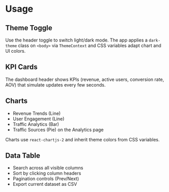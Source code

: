 # Usage

## Theme Toggle
Use the header toggle to switch light/dark mode. The app applies a `dark-theme` class on `<body>` via `ThemeContext` and CSS variables adapt chart and UI colors.

## KPI Cards
The dashboard header shows KPIs (revenue, active users, conversion rate, AOV) that simulate updates every few seconds.

## Charts
- Revenue Trends (Line)
- User Engagement (Line)
- Traffic Analytics (Bar)
- Traffic Sources (Pie) on the Analytics page

Charts use `react-chartjs-2` and inherit theme colors from CSS variables.

## Data Table
- Search across all visible columns
- Sort by clicking column headers
- Pagination controls (Prev/Next)
- Export current dataset as CSV
